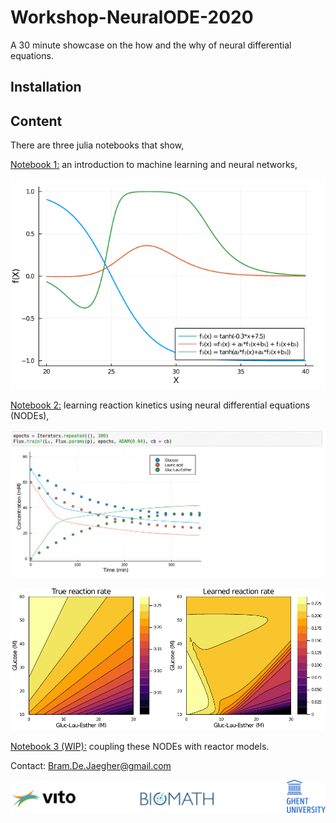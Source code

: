 # Workshop-NeuralODE-2020
A 30 minute showcase on the how and the why of neural differential equations. 



## Installation


## Content
There are three julia notebooks that show,

[Notebook 1:](./01-machine-learning.ipynb) an introduction to machine learning and neural networks,

![reaction rates](./figs/anns.png)

[Notebook 2:](./02-NODEs.ipynb) learning reaction kinetics using neural differential equations (NODEs),

![training](./figs/training.gif)

![reaction rates](./figs/reactionRate.png)

[Notebook 3 (WIP):](./) coupling these NODEs with reactor models.

Contact: [Bram.De.Jaegher@gmail.com](mailto:bram.de.jaegher@gmail.com)

![footer](./figs/footerLogo.svg)